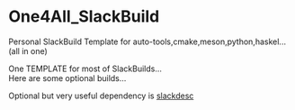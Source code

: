 # One4All_SlackBuild
Personal SlackBuild Template for auto-tools,cmake,meson,python,haskel... (all in one) 
  
  One TEMPLATE for most of SlackBuilds...  
Here are some optional builds...
  
  Optional but very useful dependency is [slackdesc](https://slack-desc.sourceforge.net/)
